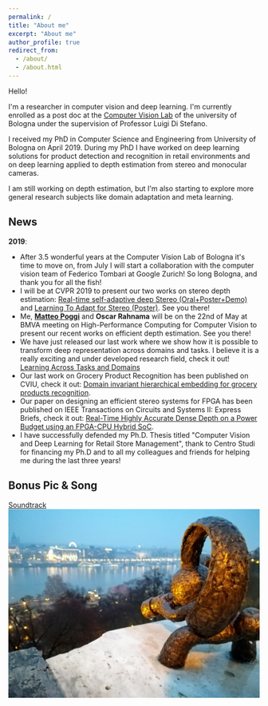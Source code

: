 ```yaml
---
permalink: /
title: "About me"
excerpt: "About me"
author_profile: true
redirect_from: 
  - /about/
  - /about.html
---
```


Hello!

I'm a researcher in computer vision and deep learning. I'm currently enrolled as a post doc at the [Computer Vision Lab](https://www.vision.deis.unibo.it/) of the university of Bologna under the supervision of Professor Luigi Di Stefano.

I received my PhD in Computer Science and Engineering from University of Bologna on April 2019. 
During my PhD I have worked on deep learning solutions for product detection and recognition in retail environments and on deep learning applied to depth estimation from stereo and monocular cameras.

I am still working on depth estimation, but I'm also starting to explore more general research subjects like domain adaptation and meta learning.


## News
__2019__:
  * After 3.5 wonderful years at the Computer Vision Lab of Bologna it's time to move on, from July I will start a collaboration with the computer vision team of Federico Tombari at Google Zurich! So long Bologna, and thank you for all the fish!
  * I will be at CVPR 2019 to present our two works on stereo depth estimation: [Real-time self-adaptive deep Stereo (Oral+Poster+Demo)](publication/realTime)  and [Learning To Adapt for Stereo (Poster)](publication/L2A). See you there!
  * Me, [__Matteo Poggi__](https://vision.disi.unibo.it/~mpoggi/) and __Oscar Rahnama__ will be on the 22nd of May at BMVA meeting on High-Performance Computing for Computer Vision to present our recent works on efficient depth estimation. See you there!
  * We have just released our last work where we show how it is possible to transform deep representation across domains and tasks. I believe it is a really exciting and under developed research field, check it out! [Learning Across Tasks and Domains](publication/ATDT)
  * Our last work on Grocery Product Recognition has been published on CVIU, check it out: [Domain invariant hierarchical embedding for grocery products recognition](publication/DIHE).
  * Our paper on designing an efficient stereo systems for FPGA has been published on IEEE Transactions on Circuits and Systems II: Express Briefs, check it out: [Real-Time Highly Accurate Dense Depth on a Power Budget using an FPGA-CPU Hybrid SoC](publication/FPGA).
  * I have successfully defended my Ph.D. Thesis titled "Computer Vision and Deep Learning for Retail Store Management", thank to Centro Studi for financing my Ph.D and to all my colleagues and friends for helping me during the last three years! 
  
## Bonus Pic & Song 
[Soundtrack](https://www.youtube.com/watch?v=wk28cgCG3Ho)
![Budapest](images/budapest.jpg)

